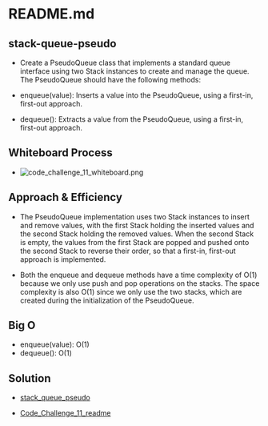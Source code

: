 # README.md

## stack-queue-pseudo

- Create a PseudoQueue class that implements a standard queue interface using two Stack instances to create and manage the queue. The PseudoQueue should have the following methods:

- enqueue(value): Inserts a value into the PseudoQueue, using a first-in, first-out approach.

- dequeue(): Extracts a value from the PseudoQueue, using a first-in, first-out approach.

## Whiteboard Process

- ![code_challenge_11_whiteboard.png](..%2F..%2F..%2F..%2F..%2F..%2FDesktop%2FD3V%2Fchallenges%2Fcode_challenge_11_whiteboard.png)

## Approach & Efficiency

- The PseudoQueue implementation uses two Stack instances to insert and remove values, with the first Stack holding the inserted values and the second Stack holding the removed values. When the second Stack is empty, the values from the first Stack are popped and pushed onto the second Stack to reverse their order, so that a first-in, first-out approach is implemented.

- Both the enqueue and dequeue methods have a time complexity of O(1) because we only use push and pop operations on the stacks. The space complexity is also O(1) since we only use the two stacks, which are created during the initialization of the PseudoQueue.

## Big O

- enqueue(value): O(1)
- dequeue(): O(1)

## Solution

- [stack_queue_pseudo](stack_queue_pseudo.py)

- [Code_Challenge_11_readme](https://github.com/jdutchfoy/data-structures-and-algorithms/blob/main/python/code_challenges/stack-queue-pseudo/README.md)

